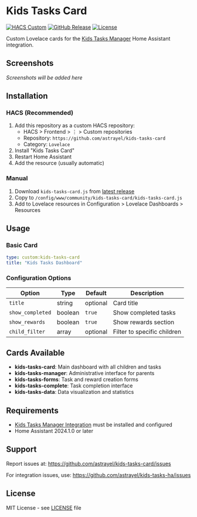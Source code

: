 # Kids Tasks Card

[![HACS Custom][hacs-shield]](https://github.com/custom-components/hacs)
[![GitHub Release][release-shield]](https://github.com/astrayel/kids-tasks-card/releases)
[![License][license-shield]](LICENSE)

Custom Lovelace cards for the [Kids Tasks Manager](https://github.com/astrayel/kids-tasks-ha) Home Assistant integration.

## Screenshots

_Screenshots will be added here_

## Installation

### HACS (Recommended)

1. Add this repository as a custom HACS repository:
   - HACS > Frontend > ⋮ > Custom repositories
   - Repository: `https://github.com/astrayel/kids-tasks-card`
   - Category: `Lovelace`
2. Install "Kids Tasks Card"
3. Restart Home Assistant
4. Add the resource (usually automatic)

### Manual

1. Download `kids-tasks-card.js` from [latest release](https://github.com/astrayel/kids-tasks-card/releases)
2. Copy to `/config/www/community/kids-tasks-card/kids-tasks-card.js`
3. Add to Lovelace resources in Configuration > Lovelace Dashboards > Resources

## Usage

### Basic Card

```yaml
type: custom:kids-tasks-card
title: "Kids Tasks Dashboard"
```

### Configuration Options

| Option | Type | Default | Description |
|--------|------|---------|-------------|
| `title` | string | optional | Card title |
| `show_completed` | boolean | `true` | Show completed tasks |
| `show_rewards` | boolean | `true` | Show rewards section |
| `child_filter` | array | optional | Filter to specific children |

## Cards Available

- **kids-tasks-card**: Main dashboard with all children and tasks
- **kids-tasks-manager**: Administrative interface for parents
- **kids-tasks-forms**: Task and reward creation forms
- **kids-tasks-complete**: Task completion interface
- **kids-tasks-data**: Data visualization and statistics

## Requirements

- [Kids Tasks Manager Integration](https://github.com/astrayel/kids-tasks-ha) must be installed and configured
- Home Assistant 2024.1.0 or later

## Support

Report issues at: https://github.com/astrayel/kids-tasks-card/issues

For integration issues, use: https://github.com/astrayel/kids-tasks-ha/issues

## License

MIT License - see [LICENSE](LICENSE) file

[hacs-shield]: https://img.shields.io/badge/HACS-Custom-orange.svg
[release-shield]: https://img.shields.io/github/v/release/astrayel/kids-tasks-card.svg
[license-shield]: https://img.shields.io/github/license/astrayel/kids-tasks-card.svg